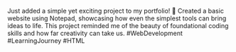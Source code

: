 Just added a simple yet exciting project to my portfolio! 
🚀 Created a basic website using Notepad, showcasing how even the simplest tools can bring ideas to life. 
This project reminded me of the beauty of foundational coding skills and how far creativity can take us.
#WebDevelopment #LearningJourney #HTML
